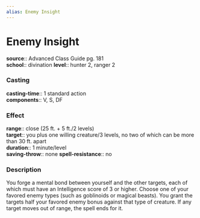 ```yaml
---
alias: Enemy Insight
---
```


# Enemy Insight 

**source**:: Advanced Class Guide pg. 181  
**school**:: divination
**level**:: hunter 2, ranger 2

### Casting 

**casting-time**:: 1 standard action  
**components**:: V, S, DF

### Effect 

**range**:: close (25 ft. + 5 ft./2 levels)  
**target**:: you plus one willing creature/3 levels, no two of which can be more than 30 ft. apart  
**duration**:: 1 minute/level  
**saving-throw**:: none
**spell-resistance**:: no

### Description 

You forge a mental bond between yourself and the other targets, each of which must have an Intelligence score of 3 or higher. Choose one of your favored enemy types (such as goblinoids or magical beasts). You grant the targets half your favored enemy bonus against that type of creature. If any target moves out of range, the spell ends for it.
